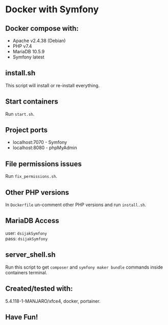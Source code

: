 # Docker with Symfony 

## Docker compose with:
* Apache v2.4.38 (Debian)
* PHP v7.4
* MariaDB 10.5.9
* Symfony latest

## install.sh
This script will install or re-install everything.


## Start containers
Run `start.sh`.

## Project ports        

* localhost:7070 - Symfony
* localhost:8080 - phpMyAdmin 

## File permissions issues
Run `fix_permissions.sh`.

## Other PHP versions
In `Dockerfile` un-comment other PHP versions and run `install.sh`.


## MariaDB Access
user: `dsijakSymfony`          
pass: `dsijakSymfony`      


## server_shell.sh
Run this script to get `composer` and `symfony maker bundle` commands inside containers terminal.


## Created/tested with:
5.4.118-1-MANJARO/xfce4, docker, portainer.


## Have Fun!

